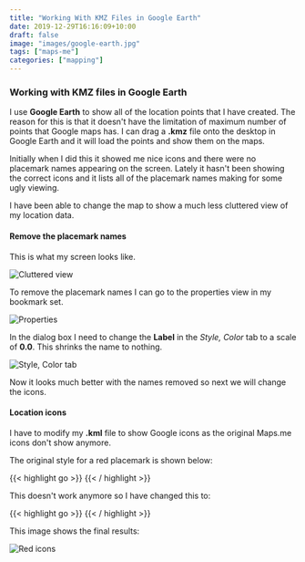 ```yaml
---
title: "Working With KMZ Files in Google Earth"
date: 2019-12-29T16:16:09+10:00
draft: false
image: "images/google-earth.jpg"
tags: ["maps-me"]
categories: ["mapping"]
---
```


### Working with KMZ files in Google Earth

I use **Google Earth** to show all of the location points that I have created. The reason for this is that it doesn't have the limitation of maximum number of points that Google maps has. I can drag a **.kmz** file onto the desktop in Google Earth and it will load the points and show them on the maps.

Initially when I did this it showed me nice icons and there were no placemark names appearing on the screen. Lately it hasn't been showing the correct icons and it lists all of the placemark names making for some ugly viewing.

I have been able to change the map to show a much less cluttered view of my location data.

#### Remove the placemark names

This is what my screen looks like.

![Cluttered view](../images/cluttered-view.jpg "Cluttered view")

To remove the placemark names I can go to the properties view in my bookmark set.

![Properties](../images/properties.jpg "Properties")

In the dialog box I need to change the **Label** in the *Style, Color* tab to a scale of **0.0**. This shrinks the name to nothing.

![Style, Color tab](../images/style-color-tab.jpg "Style, Color tab")

Now it looks much better with the names removed so next we will change the icons.

#### Location icons

I have to modify my **.kml** file to show Google icons as the original Maps.me icons don't show anymore.

The original style for a red placemark is shown below:

{{< highlight go >}}
    <Style id="placemark-red">
      <IconStyle>
        <Icon>
          <href>http://mapswith.me/placemarks/placemark-red.png</href>                
        </Icon>
      </IconStyle>
    </Style>
{{< / highlight >}}

This doesn't work anymore so I have changed this to:

{{< highlight go >}}
    <Style id="placemark-red">
      <IconStyle>
        <Icon>
          <href>https://maps.gstatic.com/mapfiles/ridefinder-images/mm_20_red.png</href>
        </Icon>
      </IconStyle>
    </Style>
{{< / highlight >}}

This image shows the final results:

![Red icons](../images/red-icons.jpg "Red icons")
